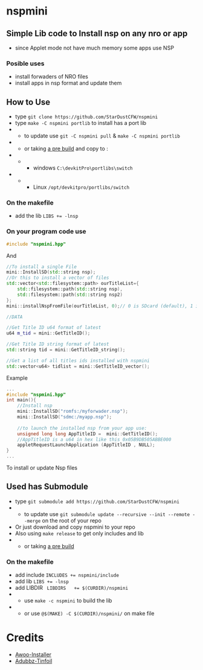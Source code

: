 # nspmini
## Simple Lib code to Install nsp on any nro or app
* since Applet mode not have much memory some apps use NSP

### Posible uses
* install forwaders of NRO files
* install apps in nsp format and update them

## How to Use 
* type ``git clone https://github.com/StarDustCFW/nspmini``
* type ``make -C nspmini portlib`` to install has a port lib
* * to update use `git -C nspmini pull` & `make -C nspmini portlib`
* * or taking [a pre build](https://github.com/StarDustCFW/nspmini/actions) and copy to :
* * * windows ``C:\devkitPro\portlibs\switch``
* * * Linux ``/opt/devkitpro/portlibs/switch``

### On the makefile
* add the lib 
`LIBS += -lnsp`

### On your program code use 
```c++
#include "nspmini.hpp"
```
And
```c++
//To install a single File
mini::InstallSD(std::string nsp);
//Or this to install a vector of files
std::vector<std::filesystem::path> ourTitleList={
	std::filesystem::path(std::string nsp),
	std::filesystem::path(std::string nsp2)
}; 
mini::installNspFromFile(ourTitleList, 0);// 0 is SDcard (default), 1 is BuildInUser 

//DATA

//Get Title ID u64 format of latest
u64 m_tid = mini::GetTitleID();

//Get Title ID string format of latest
std::string tid = mini::GetTitleID_string();

//Get a list of all titles ids installed with nspmini
std::vector<u64> tidlist = mini::GetTitleID_vector();
```
Example
```c++
...
#include "nspmini.hpp"
int main(){
	//Install nsp
	mini::InstallSD("romfs:/myforwader.nsp");
	mini::InstallSD("sdmc:/myapp.nsp");
	
	//to launch the installed nsp from your app use:
	unsigned long long AppTitleID =  mini::GetTitleID();
	//AppTitleID is a u64 in hex like this 0x05B9DB505ABBE000
	appletRequestLaunchApplication (AppTitleID , NULL);
}
...
```
To install or update Nsp files



##  Used has Submodule
* type ``git submodule add https://github.com/StarDustCFW/nspmini``
* * to update use `git submodule update --recursive --init --remote --merge`
on the root of your repo
* Or just download and copy nspmini to your repo
* Also using `make release` to get only includes and lib
* * or taking [a pre build](https://github.com/StarDustCFW/nspmini/actions)


### On the makefile
* add include
`INCLUDES += nspmini/include `
* add lib 
`LIBS += -lnsp`
* add LIBDIR
` LIBDIRS	+= $(CURDIR)/nspmini`
* * use ``make -c nspmini`` to build the lib
* * or use `@$(MAKE) -C $(CURDIR)/nspmini/` on make file 



# Credits
* [Awoo-Installer](https://github.com/Huntereb/Awoo-Installer)
* [Adubbz-Tinfoil](https://github.com/Adubbz/Tinfoil)

